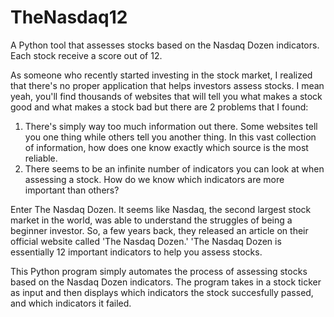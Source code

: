 # TheNasdaq12
A Python tool that assesses stocks based on the Nasdaq Dozen indicators. Each stock receive a score out of 12. 

As someone who recently started investing in the stock market, I realized that there's no proper application that helps investors assess stocks. I mean yeah, you'll find thousands of websites that will tell you what makes a stock good and what makes a stock bad but there are 2 problems that I found:

1) There's simply way too much information out there. Some websites tell you one thing while others tell you another thing. In this vast collection of information, how does one know exactly which source is the most reliable.
2) There seems to be an infinite number of indicators you can look at when assessing a stock. How do we know which indicators are more important than others?

Enter The Nasdaq Dozen. It seems like Nasdaq, the second largest stock market in the world, was able to understand the struggles of being a beginner investor. So, a few years back, they released an article on their official website called 'The Nasdaq Dozen.' 'The Nasdaq Dozen is essentially 12 important indicators to help you assess stocks.

This Python program simply automates the process of assessing stocks based on the Nasdaq Dozen indicators. The program takes in a stock ticker as input and then displays which indicators the stock succesfully passed, and which indicators it failed.



